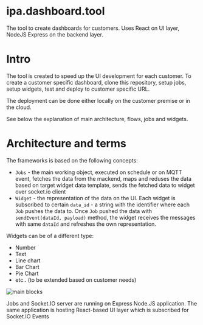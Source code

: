 # ipa.dashboard.tool

The tool to create dashboards for customers.
Uses React on UI layer, NodeJS Express on the backend layer.

# Intro

The tool is created to speed up the UI development for each customer. To create a customer specific dashboard, clone this repository, setup jobs, setup widgets, test and deploy to customer specific URL.

The deployment can be done either locally on the customer premise or in the cloud.

See below the explanation of main architecture, flows, jobs and widgets.

# Architecture and terms

The frameworks is based on the following concepts:

- `Jobs` - the main working object, executed on schedule or on MQTT event, fetches the data from the mackend, maps and reduses the data based on target widget data template, sends the fetched data to widget over socket.io client
- `Widget` - the representation of the data on the UI. Each widget is subscribed to certain `data_id` - a string with the identifier where each `Job` pushes the data to. Once `Job` pushed the data with `sendEvent(dataId, payload)` method, the widget receives the messages with same `dataId` and refreshes the own representation.

Widgets can be of a different type:

- Number
- Text
- Line chart
- Bar Chart
- Pie Chart
- etc.. (to be extended based on customer needs)

![main blocks](https://bitbucket.org/storaensoipa/ipa.dashboard.tool/downloads/IpaDashboarding.png)

Jobs and Socket.IO server are running on Express Node.JS application. The same application is hosting React-based UI layer which is subscribed for Socket.IO Events